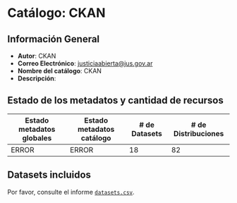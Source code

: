 
# Catálogo: CKAN

## Información General

- **Autor**: CKAN
- **Correo Electrónico**: justiciaabierta@jus.gov.ar
- **Nombre del catálogo**: CKAN
- **Descripción**:

> 

## Estado de los metadatos y cantidad de recursos

Estado metadatos globales | Estado metadatos catálogo | # de Datasets | # de Distribuciones
--------------------------|---------------------------|---------------|--------------------
ERROR | ERROR | 18 | 82

## Datasets incluidos

Por favor, consulte el informe [`datasets.csv`](datasets.csv).
